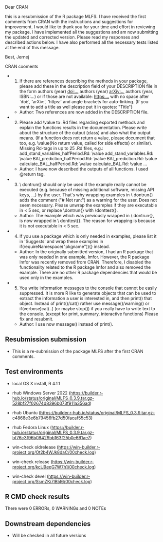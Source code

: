 Dear CRAN

this is a resubmission of the R package MLFS. I have received the first comments
from CRAN with the instructions and suggestions for improvement. I would like to
thank you for your time and effort in reviewing my package. I have implemented 
all the suggestions and am now submitting the updated and corrected version. 
Please read my responses and described actions below. I have also performed all
the necessary tests listed at the end of this message.

Best,
Jernej


CRAN cooments

* 1. If there are references describing the methods in your package, please 
add these in the description field of your DESCRIPTION file in the form
authors (year) <doi:...>
authors (year) <arXiv:...>
authors (year, ISBN:...)
or if those are not available: <https:...>
with no space after 'doi:', 'arXiv:', 'https:' and angle brackets for 
auto-linking.
(If you want to add a title as well please put it in quotes: "Title")

  * Author: Two references are now added in the DESCRIPTION file. 


* 2. Please add \value to .Rd files regarding exported methods and explain 
the functions results in the documentation. Please write about the 
structure of the output (class) and also what the output means. (If a 
function does not return a value, please document that too, e.g. 
\value{No return value, called for side effects} or similar).
Missing Rd-tags in up to 25 .Rd files, e.g.:
      add_stand_variables_halfPeriod.Rd: \value
      add_stand_variables.Rd: \value
      BAI_prediction_halfPeriod.Rd: \value
      BAI_prediction.Rd: \value
      calculate_BAL_halfPeriod.Rd: \value
      calculate_BAL.Rd: \value
      ...

  * Author: I have now described the outputs of all functions. I used @return tag. 

* 3. \ dontrun{} should only be used if the example really cannot be executed 
(e.g. because of missing additional software, missing API keys, ...) by 
the user. That's why wrapping examples in \ dontrun{} adds the comment 
("# Not run:") as a warning for the user.
Does not seem necessary.
Please unwrap the examples if they are executable in < 5 sec, or replace 
\dontrun{} with \donttest{}.

  * Author: The example which was previously wrapped in \ dontrun{}, is now wrapped in \ donttest{}. The reason for wrapping is because it is not executable in < 5 sec.



* 4. If you use a package which is only needed in examples, please list it in 
'Suggests' and wrap these examples in if(requireNamespace("pkgname")){} 
instead.

  * Author: In the originally submitted version, I had an R package that was only needed in one example, lmfor. However, the R package lmfor was recently removed from CRAN. Therefore, I disabled the functionality related to the R package lmfor and also removed the example. There are no other R package dependencies that would be used only in the examples.

* 5. You write information messages to the console that cannot be easily 
suppressed.
It is more R like to generate objects that can be used to extract the 
information a user is interested in, and then print() that object.
Instead of print()/cat() rather use message()/warning()  or 
if(verbose)cat(..) (or maybe stop()) if you really have to write text to 
the console.
(except for print, summary, interactive functions)
Please fix and resubmit.
  * Author: I use now message() instead of print(). 

##  Resubmission submission
* This is a re-submission of the package MLFS after the first CRAN comments.

## Test environments
* local OS X install, R 4.1.1

* rhub Windows Server 2022 (https://builder.r-hub.io/status/original/MLFS_0.3.9.tar.gz-528bf27f02674d8396b073f911a356ad)
* rhub Ubuntu (https://builder.r-hub.io/status/original/MLFS_0.3.9.tar.gz-c4868e3e6b79456fb27d50facaf55c53)
* rhub Fedora Linux (https://builder.r-hub.io/status/original/MLFS_0.3.9.tar.gz-bf76c3f96b08429bb163f25b0e661ae7)

* win-check oldrelease (https://win-builder.r-project.org/Ot2b4WJk8daC/00check.log)
* win-check release (https://win-builder.r-project.org/kcU9eqG7W7h1/00check.log)
* win-check devel (https://win-builder.r-project.org/SsmZKi7IB5I6/00check.log)

## R CMD check results
There were 0 ERRORs, 0 WARNINGs and 0 NOTEs

## Downstream dependencies
* Will be checked in all future versions
